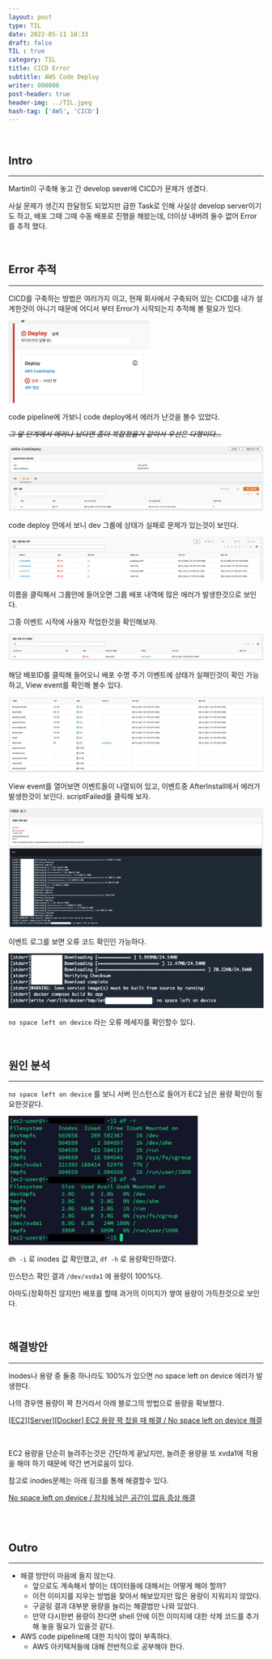 ```yaml
---
layout: post
type: TIL
date: 2022-05-11 18:33
draft: false
TIL : true
category: TIL
title: CICD Error
subtitle: AWS Code Deploy
writer: 000000
post-header: true
header-img: ../TIL.jpeg
hash-tag: ['AWS', 'CICD']
---
```


<br>

## Intro

---

Martin이 구축해 놓고 간 develop sever에  CICD가 문제가 생겼다.

사실 문제가 생긴지 한달정도 되었지만 급한 Task로 인해 사실상 develop server이기도 하고, 배포 그때 그때 수동 배포로 진행을 해왔는데, 더이상 내버려 둘수 없어 Error를 추적 했다.

<br>

## Error 추적

---

CICD를 구축하는 방법은 여러가지 이고, 현재 회사에서 구축되어 있는 CICD를 내가 설계한것이 아니기 때문에 어디서 부터 Error가 시작되는지 추적해 볼 필요가 있다.

<img src="img/1.png" alt="1" style="zoom:80%;" />

code pipeline에 가보니 code deploy에서 에러가 난것을 볼수 있었다.

*~~그 앞 단계에서 에러나 났다면 좀더 복잡졌을거 같아서 우선은 다행이다...~~*

<img src="img/2.png" alt="1" style="zoom:80%;" />

code deploy 안에서 보니 dev 그룹에 상태가 실패로 문제가 있는것이 보인다.

<img src="img/3.png" alt="1" style="zoom:80%;" />

이름을 클릭해서 그룹안에 들어오면 그룹 배포 내역에 많은 에러가 발생한것으로 보인다.

그중 이벤트 시작에 사용자 작업한것을 확인해보자.

<img src="img/4.png" alt="1" style="zoom:80%;" />

해당 배포ID를 클릭해 들어오니 배포 수명 주기 이벤트에 상태가 실패인것이 확인 가능하고, View event를 확인해 볼수 있다.

<img src="img/5.png" alt="1" style="zoom:80%;" />

View event를 열어보면 이벤트들이 나열되어 있고, 이벤트중 AfterInstall에서 에러가 발생한것이 보인다. scriptFailed를 클릭해 보자.

<img src="img/6.png" alt="1" style="zoom:80%;" />

이벤트 로그를 보면 오류 코드 확인인 가능하다.

<img src="img/7.png" alt="1" style="zoom:80%;" />

`no space left on device` 라는 오류 메세지를 확인할수 있다.

<br>

## 원인 분석

---

`no space left on device` 를 보니 서버 인스턴스로 들어가 EC2 남은 용량 확인이 필요한것같다.

<img src="img/8.png" alt="1" style="zoom:80%;" />

`dh -i` 로 inodes 값 확인했고, `df -h` 로 용량확인하였다.

인스턴스 확인 결과 `/dev/xvda1` 에 용량이 100%다.

아마도(정확하진 않지만) 배포를 할때 과거의 이미지가 쌓여 용량이 가득찬것으로 보인다.

<br>

## 해결방안

---

inodes나 용량 중 둘중 하나라도 100%가 있으면 no space left on device 에러가 발생한다.

나의 경우엔 용량이 꽉 찬거라서 아래 블로그의 방법으로 용량을 확보했다.

[[EC2][Server][Docker] EC2 용량 꽉 찼을 때 해결 / No space left on device 해결](https://velog.io/@ssssujini99/EC2ServerDocker-EC2-%EC%9A%A9%EB%9F%89-%EA%BD%89-%EC%B0%BC%EC%9D%84-%EB%95%8C-%ED%95%B4%EA%B2%B0%EB%B0%A9%EB%B2%95-No-space-left-on-device-%ED%95%B4%EA%B2%B0)

<br>

EC2 용량을 단순히 늘려주는것은 간단하게 끝났지만, 늘려준 용량을 또 xvda1에 적용을 해야 하기 때문에 약간 번거로움이 있다.

참고로 inodes문제는 아래 링크를 통해 해결할수 있다.

[No space left on device / 장치에 남은 공간이 없음 증상 해결](https://xinet.kr/?p=1452)

<br>

<br>

## Outro

---

- 해결 방안이 마음에 들지 않는다.
    - 앞으로도 계속해서 쌓이는 데이터들에 대해서는 어떻게 해야 할까?
    - 이전 이미지를 지우는 방법을 찾아서 해보았지만 많은 용량이 지워지지 않았다.
    - 구글링 결과 대부분 용량을 늘리는 해결법만 나와 있었다.
    - 만약 다시한번 용량이 찬다면 shell 안에 이전 이미지에 대한 삭제 코드를 추가 해 놓을 필요가 있을것 같다.
- AWS code pipeline에 대한 지식이 많이 부족하다.
    - AWS 아키텍쳐들에 대해 전반적으로 공부해야 한다.